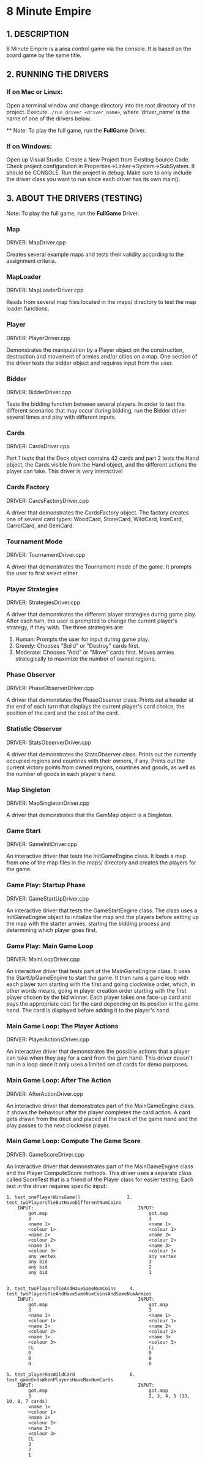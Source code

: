 # 8 Minute Empire

## 1. DESCRIPTION

8 Minute Empire is a area control game via the console. It is based on the board game by the same title.


## 2. RUNNING THE DRIVERS

### If on Mac or Linux:
Open a terminal window and change directory into the root directory of the project.
Execute `./run_driver <driver_name>`, where 'driver_name' is the name of one of the drivers below.
    
** Note: To play the full game, run the **FullGame** Driver.

### If on Windows:
Open up Visual Studio.
Create a New Project from Existing Source Code.
Check project configuration in Properties->Linker->System->SubSystem. It should be CONSOLE.
Run the project in debug. Make sure to only include the driver class you want to run since each driver has
its own main().

## 3. ABOUT THE DRIVERS (TESTING)

Note: To play the full game, run the **FullGame** Driver.
    
### Map

DRIVER: MapDriver.cpp

Creates several example maps and tests their validity according to the assignment criteria.

### MapLoader

DRIVER: MapLoaderDriver.cpp

Reads from several map files located in the maps/ directory to test the map loader functions.

### Player

DRIVER: PlayerDriver.cpp

Demonstrates the manipulation by a Player object on the construction, destruction and movement
of armies and/or cities on a map.
One section of the driver tests the bidder object and requires input from the user.

### Bidder

DRIVER: BidderDriver.cpp

Tests the bidding function between several players.
In order to test the different scenarios that may occur during bidding, run the
Bidder driver several times and play with different inputs.

### Cards

DRIVER: CardsDriver.cpp

Part 1 tests that the Deck object contains 42 cards and part 2 tests the Hand object, 
the Cards visible from the Hand object, and the different actions the player can take.
This driver is very interactive!

### Cards Factory

DRIVER: CardsFactoryDriver.cpp

A driver that demonstrates the CardsFactory object. The factory creates one of several card types:
WoodCard, StoneCard, WildCard, IronCard, CarrotCard, and GemCard.

### Tournament Mode

DRIVER: TournamentDriver.cpp

A driver that demonstrates the Tournament mode of the game. It prompts the user to first select either

### Player Strategies

DRIVER: StrategiesDriver.cpp

A driver that demonstrates the different player strategies during game play. After each turn, the user
is prompted to change the current player's strategy, if they wish. The three strategies are:

1. Human: Prompts the user for input during game play.
2. Greedy: Chooses "Build" or "Destroy" cards first.
3. Moderate: Chooses "Add" or "Move" cards first. Moves armies strategically to maximize the number of owned regions.

### Phase Observer

DRIVER: PhaseObserverDriver.cpp

A driver that demonstates the PhaseObserver class. Prints out a header at the end of each turn that displays
the current player's card choice, the position of the card and the cost of the card.

### Statistic Observer

DRIVER: StatsObserverDriver.cpp

A driver that demonstrates the StatsObserver class. Prints out the currently occupied regions and countries
with their owners, if any. Prints out the current victory points from owned regions, countries and goods, as well as
the number of goods in each player's hand.

### Map Singleton

DRIVER: MapSingletonDriver.cpp

A driver that demonstrates that the GamMap object is a Singleton.

### Game Start

DRIVER: GameInitDriver.cpp

An interactive driver that tests the InitGameEngine class. It loads a map from one of
the map files in the maps/ directory and creates the players for the game.

### Game Play: Startup Phase

DRIVER: GameStartUpDriver.cpp

An interactive driver that tests the GameStartEngine class. The class uses a InitGameEngine
object to initialize the map and the players before setting up the map with the starter armies,
starting the bidding process and determining which player goes first.

### Game Play: Main Game Loop

DRIVER: MainLoopDriver.cpp

An interactive driver that tests part of the MainGameEngine class. It uses the StartUpGameEngine to start
the game. It then runs a game loop with each player turn starting with the first and going clockwise order,
which, in other words means, going in player creation order starting with the first player chosen by the bid winner.
Each player takes one face-up card and pays the appropriate cost for the card depending on its position in
the game hand. The card is displayed before adding it to the player's hand.

### Main Game Loop: The Player Actions

DRIVER: PlayerActionsDriver.cpp

An interactive driver that demonstrates the possible actions that a player can take when they
pay for a card from the gam hand. This driver doesn't run in a loop since it only uses a limited
set of cards for demo purposes.

### Main Game Loop: After The Action

DRIVER: AfterActionDriver.cpp

An interactive driver that demonstrates part of the MainGameEngine class. It shows the behaviour after
the player completes the card action. A card gets drawn from the deck and placed at the back of the game
hand and the play passes to the next clockwise player.

### Main Game Loop: Compute The Game Score

DRIVER: GameScoreDriver.cpp

An interactive driver that demonstrates part of the MainGameEngine class and the Player ComputeScore methods.
This driver uses a separate class called ScoreTest that is a friend of the Player class for easier testing.
Each test in the driver requires specific input:

```
1. test_onePlayerWinsGame()                 2. test_twoPlayersTieButHaveDifferentNumCoins
    INPUT:                                      INPUT:
        got.map                                     got.map
        3                                           3
        <name 1>                                    <name 1>
        <colour 1>                                  <colour 1>
        <name 2>                                    <name 2>
        <colour 2>                                  <colour 2>
        <name 3>                                    <name 3>
        <colour 3>                                  <colour 3>
        any vertex                                  any vertex
        any bid                                     3
        any bid                                     2
        any bid                                     1


3. test_twoPlayersTieAndHaveSameNumCoins     4. test_twoPlayersTieAndHaveSameNumCoinsAndSameNumArmies
    INPUT:                                      INPUT:
        got.map                                     got.map
        3                                           3
        <name 1>                                    <name 1>
        <colour 1>                                  <colour 1>
        <name 2>                                    <name 2>
        <colour 2>                                  <colour 2>
        <name 3>                                    <name 3>
        <colour 3>                                  <colour 3>
        CL                                          CL
        0                                           0
        0                                           0
        0                                           0

5. test_playerHasWildCard                    6. test_gameEndsWhenPlayersHaveMaxNumCards
    INPUT:                                      INPUT:
        got.map                                     got.map
        3                                           2, 3, 4, 5 (13, 10, 8, 7 cards)
        <name 1>
        <colour 1>
        <name 2>
        <colour 2>
        <name 3>
        <colour 3>
        CL
        3
        2
        1
```
